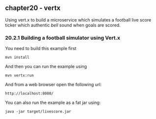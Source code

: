 chapter20 - vertx
-----------------

Using vert.x to build a microservice which simulates a football
live score ticker which authentic _bell_ sound when goals are scored.

### 20.2.1 Building a football simulator using Vert.x

You need to build this example first

    mvn install
    
And then you can run the example using
    
    mvn vertx:run
    
And from a web browser open the following url:

    http://localhost:8080/

You can also run the example as a fat jar using: 

    java -jar target/livescore.jar

